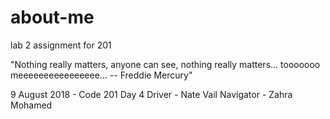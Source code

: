 # about-me
lab 2 assignment for 201

"Nothing really matters, anyone can see, nothing really matters... tooooooo meeeeeeeeeeeeeeee... -- Freddie Mercury"

9 August 2018 - Code 201 Day 4
    Driver - Nate Vail
    Navigator - Zahra Mohamed